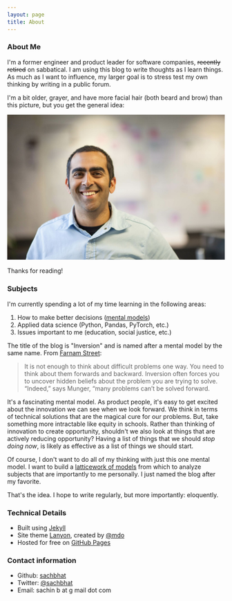```yaml
---
layout: page
title: About
---
```


### About Me

I'm a former engineer and product leader for software companies, <strike>recently retired</strike> on sabbatical. I am using this blog to write thoughts as I learn things. As much as I want to influence, my larger goal is to stress test my own thinking by writing in a public forum.

I'm a bit older, grayer, and have more facial hair (both beard and brow) than this picture, but you get the general idea:

![Sachin Bhatia](/public/images/sachin.jpeg)

Thanks for reading!


### Subjects

I'm currently spending a lot of my time learning in the following areas:

1. How to make better decisions ([mental models](https://fs.blog/mental-models/))
2. Applied data science (Python, Pandas, PyTorch, etc.)
3. Issues important to me (education, social justice, etc.)

The title of the blog is "Inversion" and is named after a mental model by the same name. From [Farnam Street](https://fs.blog/2013/10/inversion/):

> It is not enough to think about difficult problems one way. You need to think about them forwards and backward. Inversion often forces you to uncover hidden beliefs about the problem you are trying to solve. “Indeed,” says Munger, “many problems can’t be solved forward.

It's a fascinating mental model. As product people, it's easy to get excited about the innovation we can see when we look forward. We think in terms of technical solutions that are the magical cure for our problems. But, take something more intractable like equity in schools. Rather than thinking of innovation to create opportunity, shouldn't we also look at things that are actively reducing opportunity? Having a list of things that we should *stop doing now*, is likely as effective as a list of things we should start.  

Of course, I don't want to do all of my thinking with just this one mental model. I want to build a [latticework of models](https://old.ycombinator.com/munger.html) from which to analyze subjects that are importantly to me personally. I just named the blog after my favorite.

That's the idea. I hope to write regularly, but more importantly: eloquently.


### Technical Details

- Built using [Jekyll](http://jekyllrb.com)
- Site theme [Lanyon](http://lanyon.getpoole.com), created by [@mdo](https://twitter.com/mdo")
- Hosted for free on [GitHub Pages](https://pages.github.com)

### Contact information

- Github: [sachbhat](https://github.com/sachbhat/)
- Twitter: [@sachbhat](https://twitter.com/sachbhat?lang=en)
- Email: sachin b at g mail dot com
